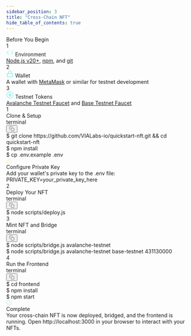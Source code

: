 ```yaml
---
sidebar_position: 3
title: "Cross-Chain NFT"
hide_table_of_contents: true
---
```


<div className="doc-prerequisites">
  <div className="doc-prerequisites-title">Before You Begin</div>
  
<div className="doc-prerequisites-grid">
<div className="doc-prerequisites-item-card">
      <div className="doc-prerequisites-item-number">1</div>
      <div className="doc-prerequisites-item-header">
        <svg className="doc-prerequisites-icon" width="20" height="20" viewBox="0 0 24 24" fill="none" stroke="#00E5E5" strokeWidth="2" strokeLinecap="round" strokeLinejoin="round">
          <path d="M16 18l6-6-6-6"></path><path d="M8 6l-6 6 6 6"></path>
        </svg>
        <span className="doc-prerequisites-item-title">Environment</span>
      </div>
      <div className="doc-prerequisites-item-content">
        <a href="https://nodejs.org/" target="_blank" rel="noopener noreferrer" className="doc-prerequisites-link"><span className="doc-inline-code">Node.js v20+</span></a>, 
        <a href="https://docs.npmjs.com/downloading-and-installing-node-js-and-npm" target="_blank" rel="noopener noreferrer" className="doc-prerequisites-link"><span className="doc-inline-code">npm</span></a>, and 
        <a href="https://git-scm.com/downloads" target="_blank" rel="noopener noreferrer" className="doc-prerequisites-link"><span className="doc-inline-code">git</span></a>
      </div>
    </div>
    
<div className="doc-prerequisites-item-card">
      <div className="doc-prerequisites-item-number">2</div>
      <div className="doc-prerequisites-item-header">
        <svg className="doc-prerequisites-icon" width="20" height="20" viewBox="0 0 24 24" fill="none" stroke="#00E5E5" strokeWidth="2" strokeLinecap="round" strokeLinejoin="round">
          <rect x="3" y="11" width="18" height="11" rx="2" ry="2"></rect>
          <path d="M7 11V7a5 5 0 0 1 10 0v4"></path>
        </svg>
        <span className="doc-prerequisites-item-title">Wallet</span>
      </div>
      <div className="doc-prerequisites-item-content">
        A wallet with <a href="https://metamask.io/" target="_blank" rel="noopener noreferrer" className="doc-prerequisites-link"><span className="doc-inline-code">MetaMask</span></a> or similar for testnet development
      </div>
    </div>
    
<div className="doc-prerequisites-item-card">
      <div className="doc-prerequisites-item-number">3</div>
      <div className="doc-prerequisites-item-header">
        <svg className="doc-prerequisites-icon" width="20" height="20" viewBox="0 0 24 24" fill="none" stroke="#00E5E5" strokeWidth="2" strokeLinecap="round" strokeLinejoin="round">
          <circle cx="12" cy="12" r="10"></circle>
          <path d="M12 6v12"></path>
          <path d="M8 10h8"></path>
          <path d="M8 14h8"></path>
        </svg>
        <span className="doc-prerequisites-item-title">Testnet Tokens</span>
      </div>
      <div className="doc-prerequisites-item-content">
        <a href="https://core.app/en/tools/testnet-faucet/?subnet=c&token=c" target="_blank" rel="noopener noreferrer" className="doc-prerequisites-link"><span className="doc-inline-code">Avalanche Testnet Faucet</span></a> and 
        <a href="https://docs.base.org/chain/network-faucets" target="_blank" rel="noopener noreferrer" className="doc-prerequisites-link"><span className="doc-inline-code">Base Testnet Faucet</span></a>
      </div>
    </div>
  </div>
</div>

<div className="doc-step">
  <div className="doc-step-title">
    <div className="doc-step-number">1</div>
    Clone & Setup
  </div>
  <div className="doc-step-content">

<div className="doc-terminal">
  <div className="doc-terminal-header">
    <div className="doc-terminal-title">terminal</div>
    <button className="doc-terminal-copy" aria-label="Copy to clipboard">
      <svg width="14" height="14" viewBox="0 0 24 24" fill="none" stroke="currentColor" strokeWidth="2" strokeLinecap="round" strokeLinejoin="round">
        <rect x="9" y="9" width="13" height="13" rx="2" ry="2"></rect>
        <path d="M5 15H4a2 2 0 0 1-2-2V4a2 2 0 0 1 2-2h9a2 2 0 0 1 2 2v1"></path>
      </svg>
    </button>
  </div>
  <div className="doc-terminal-body">
    <div className="doc-terminal-line">
      <span className="doc-terminal-prompt">$</span>
      <span className="doc-terminal-command">
        <span className="command-string">git</span> clone <span className="command-string">https://github.com/VIALabs-io/quickstart-nft.git</span> && <span className="command-string">cd</span> quickstart-nft
      </span>
    </div>
    <div className="doc-terminal-line">
      <span className="doc-terminal-prompt">$</span>
      <span className="doc-terminal-command">
        <span className="command-string">npm</span> install
      </span>
    </div>
    <div className="doc-terminal-line">
      <span className="doc-terminal-prompt">$</span>
      <span className="doc-terminal-command">
        <span className="command-string">cp</span> .env.example .env
      </span>
    </div>
  </div>
</div>

<div className="doc-warning">
  <div className="doc-warning-icon">
    <svg width="16" height="16" viewBox="0 0 24 24" fill="none" stroke="#ffd07e" strokeWidth="2" strokeLinecap="round" strokeLinejoin="round">
      <path d="M10.29 3.86L1.82 18a2 2 0 0 0 1.71 3h16.94a2 2 0 0 0 1.71-3L13.71 3.86a2 2 0 0 0-3.42 0z"></path>
      <line x1="12" y1="9" x2="12" y2="13"></line>
      <line x1="12" y1="17" x2="12.01" y2="17"></line>
    </svg>
  </div>
  <div className="doc-warning-content">
    <div className="doc-warning-title">Configure Private Key</div>
    Add your wallet's private key to the <span className="doc-inline-code">.env</span> file:<br/>
    <span className="doc-inline-code">PRIVATE_KEY=your_private_key_here</span>
  </div>
</div>

  </div>
</div>

<div className="doc-step">
  <div className="doc-step-title">
    <div className="doc-step-number">2</div>
    Deploy Your NFT
  </div>
  <div className="doc-step-content">

<div className="doc-terminal">
  <div className="doc-terminal-header">
    <div className="doc-terminal-title">terminal</div>
    <button className="doc-terminal-copy" aria-label="Copy to clipboard">
      <svg width="14" height="14" viewBox="0 0 24 24" fill="none" stroke="currentColor" strokeWidth="2" strokeLinecap="round" strokeLinejoin="round">
        <rect x="9" y="9" width="13" height="13" rx="2" ry="2"></rect>
        <path d="M5 15H4a2 2 0 0 1-2-2V4a2 2 0 0 1 2-2h9a2 2 0 0 1 2 2v1"></path>
      </svg>
    </button>
  </div>
  <div className="doc-terminal-body">
    <div className="doc-terminal-line">
      <span className="doc-terminal-prompt">$</span>
      <span className="doc-terminal-command">
        <span className="command-string">node</span> scripts/deploy.js
      </span>
    </div>
  </div>
</div>

  </div>
</div>

<div className="doc-step">
  <div className="doc-step-title">
    <div className="doc-step-number">3</div>
    Mint NFT and Bridge
  </div>
  <div className="doc-step-content">

<div className="doc-terminal">
  <div className="doc-terminal-header">
    <div className="doc-terminal-title">terminal</div>
    <button className="doc-terminal-copy" aria-label="Copy to clipboard">
      <svg width="14" height="14" viewBox="0 0 24 24" fill="none" stroke="currentColor" strokeWidth="2" strokeLinecap="round" strokeLinejoin="round">
        <rect x="9" y="9" width="13" height="13" rx="2" ry="2"></rect>
        <path d="M5 15H4a2 2 0 0 1-2-2V4a2 2 0 0 1 2-2h9a2 2 0 0 1 2 2v1"></path>
      </svg>
    </button>
  </div>
  <div className="doc-terminal-body">
    <div className="doc-terminal-line">
      <span className="doc-terminal-prompt">$</span>
      <span className="doc-terminal-command">
        <span className="command-string">node</span> scripts/bridge.js <span className="command-param">avalanche-testnet</span>
      </span>
    </div>
    <div className="doc-terminal-line">
      <span className="doc-terminal-prompt">$</span>
      <span className="doc-terminal-command">
        <span className="command-string">node</span> scripts/bridge.js <span className="command-param">avalanche-testnet</span> <span className="command-param">base-testnet</span> <span className="command-number">431130000</span>
      </span>
    </div>
  </div>
</div>

  </div>
</div>

<div className="doc-step">
  <div className="doc-step-title">
    <div className="doc-step-number">4</div>
    Run the Frontend
  </div>
  <div className="doc-step-content">

<div className="doc-terminal">
  <div className="doc-terminal-header">
    <div className="doc-terminal-title">terminal</div>
    <button className="doc-terminal-copy" aria-label="Copy to clipboard">
      <svg width="14" height="14" viewBox="0 0 24 24" fill="none" stroke="currentColor" strokeWidth="2" strokeLinecap="round" strokeLinejoin="round">
        <rect x="9" y="9" width="13" height="13" rx="2" ry="2"></rect>
        <path d="M5 15H4a2 2 0 0 1-2-2V4a2 2 0 0 1 2-2h9a2 2 0 0 1 2 2v1"></path>
      </svg>
    </button>
  </div>
  <div className="doc-terminal-body">
    <div className="doc-terminal-line">
      <span className="doc-terminal-prompt">$</span>
      <span className="doc-terminal-command">
        <span className="command-string">cd</span> frontend
      </span>
    </div>
    <div className="doc-terminal-line">
      <span className="doc-terminal-prompt">$</span>
      <span className="doc-terminal-command">
        <span className="command-string">npm</span> install
      </span>
    </div>
    <div className="doc-terminal-line">
      <span className="doc-terminal-prompt">$</span>
      <span className="doc-terminal-command">
        <span className="command-string">npm</span> start
      </span>
    </div>
  </div>
</div>

<div className="doc-success">
  <div className="doc-success-icon">
    <svg width="16" height="16" viewBox="0 0 24 24" fill="none" stroke="#7ad488" strokeWidth="2" strokeLinecap="round" strokeLinejoin="round">
      <path d="M22 11.08V12a10 10 0 1 1-5.93-9.14"></path>
      <polyline points="22 4 12 14.01 9 11.01"></polyline>
    </svg>
  </div>
  <div className="doc-success-content">
    <div className="doc-success-title">Complete</div>
    Your cross-chain NFT is now deployed, bridged, and the frontend is running. Open <span className="doc-inline-code">http://localhost:3000</span> in your browser to interact with your NFTs.
  </div>
</div>
  </div>
</div>